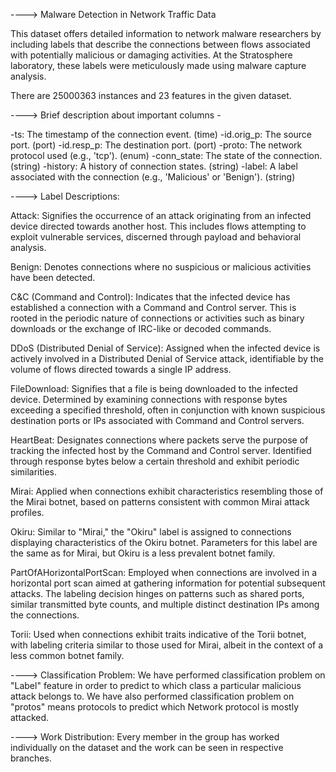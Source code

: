 ----> Malware Detection in Network Traffic Data

This dataset offers detailed information to network malware researchers by including labels that describe the connections between flows associated with potentially malicious or damaging activities. At the Stratosphere laboratory, these labels were meticulously made using malware capture analysis.

There are 25000363 instances and 23 features in the given dataset.

----> Brief description about important columns - 

-ts: The timestamp of the connection event. (time)
-id.orig_p: The source port. (port)
-id.resp_p: The destination port. (port)
-proto: The network protocol used (e.g., 'tcp'). (enum)
-conn_state: The state of the connection. (string)
-history: A history of connection states. (string)
-label: A label associated with the connection (e.g., 'Malicious' or 'Benign'). (string)


----> Label Descriptions:

Attack: Signifies the occurrence of an attack originating from an infected device directed towards another host. This includes flows attempting to exploit vulnerable services, discerned through payload and behavioral analysis.

Benign: Denotes connections where no suspicious or malicious activities have been detected.

C&C (Command and Control): Indicates that the infected device has established a connection with a Command and Control server. This is rooted in the periodic nature of connections or activities such as binary downloads or the exchange of IRC-like or decoded commands.

DDoS (Distributed Denial of Service): Assigned when the infected device is actively involved in a Distributed Denial of Service attack, identifiable by the volume of flows directed towards a single IP address.

FileDownload: Signifies that a file is being downloaded to the infected device. Determined by examining connections with response bytes exceeding a specified threshold, often in conjunction with known suspicious destination ports or IPs associated with Command and Control servers.

HeartBeat: Designates connections where packets serve the purpose of tracking the infected host by the Command and Control server. Identified through response bytes below a certain threshold and exhibit periodic similarities.

Mirai: Applied when connections exhibit characteristics resembling those of the Mirai botnet, based on patterns consistent with common Mirai attack profiles.

Okiru: Similar to "Mirai," the "Okiru" label is assigned to connections displaying characteristics of the Okiru botnet. Parameters for this label are the same as for Mirai, but Okiru is a less prevalent botnet family.

PartOfAHorizontalPortScan: Employed when connections are involved in a horizontal port scan aimed at gathering information for potential subsequent attacks. The labeling decision hinges on patterns such as shared ports, similar transmitted byte counts, and multiple distinct destination IPs among the connections.

Torii: Used when connections exhibit traits indicative of the Torii botnet, with labeling criteria similar to those used for Mirai, albeit in the context of a less common botnet family.

----> Classification Problem:
We have performed classification problem on "Label" feature in order to predict to which class a particular malicious attack belongs to.
We have also performed classification problem on "protos" means protocols to predict which Network protocol is mostly attacked.


----> Work Distribution:
Every member in the group has worked individually on the dataset and the work can be seen in respective branches.

